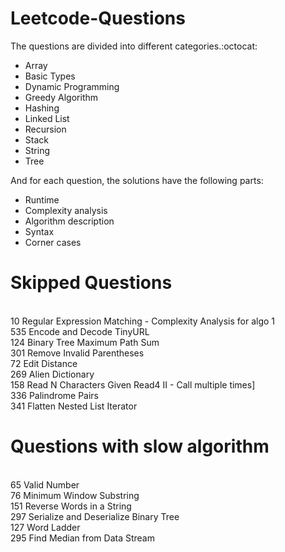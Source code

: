 # Leetcode-Questions

The questions are divided into different categories.:octocat: 
- Array
- Basic Types
- Dynamic Programming
- Greedy Algorithm
- Hashing 
- Linked List
- Recursion
- Stack
- String
- Tree

And for each question, the solutions have the following parts:

- Runtime
- Complexity analysis
- Algorithm description
- Syntax 
- Corner cases

# Skipped Questions
<br/> 10	Regular Expression Matching  - Complexity Analysis for algo 1
<br/> 535	Encode and Decode TinyURL
<br/> 124	Binary Tree Maximum Path Sum
<br/> 301	Remove Invalid Parentheses
<br/> 72	Edit Distance
<br/> 269	Alien Dictionary
<br/> 158	Read N Characters Given Read4 II - Call multiple times]
<br/> 336 Palindrome Pairs
<br/> 341	Flatten Nested List Iterator

# Questions with slow algorithm
<br/> 65	Valid Number
<br/> 76	Minimum Window Substring
<br/> 151	Reverse Words in a String
<br/> 297	Serialize and Deserialize Binary Tree
<br/> 127	Word Ladder
<br/> 295	Find Median from Data Stream
